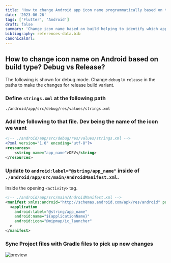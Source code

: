 ```yaml
---
title: 'How to change Android app icon name programmatically based on the build type?'
date: '2023-06-26'
tags: ['Flutter', 'Android']
draft: false
summary: 'Change icon name based on build helping to identify which app is installed on our device quick & easy.'
bibliography: references-data.bib
canonicalUrl:
---
```


## How to change icon name on Android based on build type? Debug vs Release?

The following is shown for debug mode. Change `debug` to `release` in the paths
to make the changes for release build variant.

### Define `strings.xml` at the following path

`./android/app/src/debug/res/values/strings.xml`

### Add the following to that file. Dev being the name of the icon we want

```xml
<!-- ./android/app/src/debug/res/values/strings.xml -->
<?xml version="1.0" encoding="utf-8"?>
<resources>
    <string name="app_name">DEV</string>
</resources>
```

### Update to `android:label="@string/app_name"` inside of `./android/app/src/main/AndroidManifest.xml`.

Inside the opening `<activity>` tag.

```xml
<!-- ./android/app/src/main/AndroidManifest.xml -->
<manifest xmlns:android="http://schemas.android.com/apk/res/android" package="com.example.rse">
  <application
    android:label="@string/app_name"
    android:name="${applicationName}"
    android:icon="@mipmap/ic_launcher"
  >
</manifest>
```

### Sync Project files with Gradle files to pick up new changes

![preview](https://i.imgur.com/TDP3Kwm.png)
